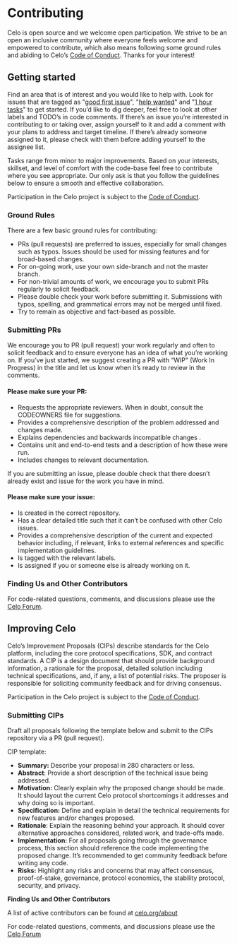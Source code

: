 # Contributing

Celo is open source and we welcome open participation. We strive to be an open an inclusive community where everyone feels welcome and empowered to contribute, which also means following some ground rules and abiding to Celo’s [Code of Conduct](https://celo.org/code-of-conduct). Thanks for your interest!

## Getting started

Find an area that is of interest and you would like to help with. Look for issues that are tagged as "[good first issue](https://github.com/celo-org/celo-monorepo/issues?q=is%3Aopen+is%3Aissue+label%3A%22good+first+issue%22)", "[help wanted](https://github.com/celo-org/celo-monorepo/issues?utf8=%E2%9C%93&q=is%3Aopen+is%3Aissue+label%3A%22help+wanted%22)" and "[1 hour tasks](https://github.com/celo-org/celo-monorepo/issues?q=is%3Aopen+is%3Aissue+label%3A%221+hour+tasks%22)" to get started. If you’d like to dig deeper, feel free to look at other labels and TODO’s in code comments. If there’s an issue you’re interested in contributing to or taking over, assign yourself to it and add a comment with your plans to address and target timeline. If there’s already someone assigned to it, please check with them before adding yourself to the assignee list.

Tasks range from minor to major improvements. Based on your interests, skillset, and level of comfort with the code-base feel free to contribute where you see appropriate. Our only ask is that you follow the guidelines below to ensure a smooth and effective collaboration.

Participation in the Celo project is subject to the [Code of Conduct](https://celo.org/code-of-conduct).

### **Ground Rules**

There are a few basic ground rules for contributing:

* PRs \(pull requests\) are preferred to issues, especially for small changes such as typos. Issues should be used for missing features and for broad-based changes.
* For on-going work, use your own side-branch and not the master branch.
* For non-trivial amounts of work, we encourage you to submit PRs regularly to solicit feedback.
* Please double check your work before submitting it. Submissions with typos, spelling, and grammatical errors may not be merged until fixed.
* Try to remain as objective and fact-based as possible.

### **Submitting PRs**

We encourage you to PR \(pull request\) your work regularly and often to solicit feedback and to ensure everyone has an idea of what you’re working on. If you’ve just started, we suggest creating a PR with “WIP” \(Work In Progress\) in the title and let us know when it’s ready to review in the comments.

#### Please make sure your PR:

* Requests the appropriate reviewers. When in doubt, consult the CODEOWNERS file for suggestions.
* Provides a comprehensive description of the problem addressed and changes made.
* Explains dependencies and backwards incompatible changes .
* Contains unit and end-to-end tests and a description of how these were run.
* Includes changes to relevant documentation.

If you are submitting an issue, please double check that there doesn’t already exist and issue for the work you have in mind.

#### Please make sure your issue:

* Is created in the correct repository.
* Has a clear detailed title such that it can’t be confused with other Celo issues.
* Provides a comprehensive description of the current and expected behavior including, if relevant, links to external references and specific implementation guidelines.
* Is tagged with the relevant labels.
* Is assigned if you or someone else is already working on it.

### **Finding Us and Other Contributors**

For code-related questions, comments, and discussions please use the [Celo Forum](https://forum.celo.org).

## Improving Celo

Celo’s Improvement Proposals \(CIPs\) describe standards for the Celo platform, including the core protocol specifications, SDK, and contract standards. A CIP is a design document that should provide background information, a rationale for the proposal, detailed solution including technical specifications, and, if any, a list of potential risks. The proposer is responsible for soliciting community feedback and for driving consensus.

Participation in the Celo project is subject to the [Code of Conduct](https://celo.org/code-of-conduct).

### **Submitting CIPs**

Draft all proposals following the template below and submit to the CIPs repository via a PR \(pull request\).

CIP template:

* **Summary:** Describe your proposal in 280 characters or less.
* **Abstract**: Provide a short description of the technical issue being addressed.
* **Motivation:** Clearly explain why the proposed change should be made. It should layout the current Celo protocol shortcomings it addresses and why doing so is important.
* **Specification:** Define and explain in detail the technical requirements for new features and/or changes proposed.
* **Rationale**: Explain the reasoning behind your approach. It should cover alternative approaches considered, related work, and trade-offs made.
* **Implementation:** For all proposals going through the governance process, this section should reference the code implementing the proposed change. It’s recommended to get community feedback before writing any code.
* **Risks:** Highlight any risks and concerns that may affect consensus, proof-of-stake, governance, protocol economics, the stability protocol, security, and privacy.

**Finding Us and Other Contributors**

A list of active contributors can be found at [celo.org/about](https://celo.org/about#contributors)

For code-related questions, comments, and discussions please use the [Celo Forum](https://forum.celo.org)

